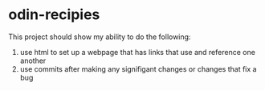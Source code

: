 # odin-recipies
This project should show my ability to do the following:
1) use html to set up a webpage that has links that use and reference one another
2) use commits after making any signifigant changes or changes that fix a bug
